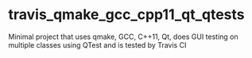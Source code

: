 # travis_qmake_gcc_cpp11_qt_qtests
Minimal project that uses qmake, GCC, C++11, Qt, does GUI testing on multiple classes using QTest and is tested by Travis CI
